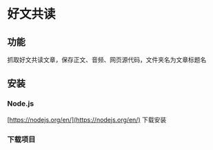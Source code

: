 # 好文共读

## 功能

抓取好文共读文章，保存正文、音频、网页源代码，文件夹名为文章标题名

## 安装

### Node.js

[https://nodejs.org/en/](https://nodejs.org/en/) 下载安装

### 下载项目

```

```
